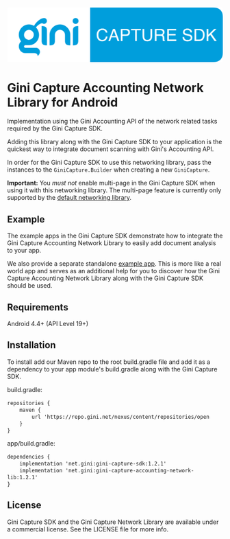 ![Gini Capture SDK for Android](../GiniCapture_Logo.png)

Gini Capture Accounting Network Library for Android
==================================================

Implementation using the Gini Accounting API of the network related tasks required by the Gini Capture SDK.

Adding this library along with the Gini Capture SDK to your application is the quickest way to integrate document
scanning with Gini's Accounting API.

In order for the Gini Capture SDK to use this networking library, pass the instances to the `GiniCapture.Builder`
when creating a new `GiniCapture`.

**Important:** You *must not* enable multi-page in the Gini Capture SDK when using it with this networking library.
The multi-page feature is currently only supported by the [default networking
library](https://github.com/gini/gini-capture-sdk-android/tree/master/ginicapture-network).

Example
-------

The example apps in the Gini Capture SDK demonstrate how to integrate the Gini Capture Accounting Network Library to
easily add document analysis to your app.

We also provide a separate standalone [example app](https://github.com/gini/gini-vision-lib-android-example). This is
more like a real world app and serves as an additional help for you to discover how the Gini Capture Accounting Network
Library along with the Gini Capture SDK should be used.

Requirements
------------

Android 4.4+ (API Level 19+)

Installation
------------

To install add our Maven repo to the root build.gradle file and add it as a dependency to your app module's build.gradle
along with the Gini Capture SDK.

build.gradle:

```
repositories {
    maven {
        url 'https://repo.gini.net/nexus/content/repositories/open
    }
}
```

app/build.gradle:

```
dependencies {
    implementation 'net.gini:gini-capture-sdk:1.2.1'
    implementation 'net.gini:gini-capture-accounting-network-lib:1.2.1'
}
```

## License

Gini Capture SDK and the Gini Capture Network Library are available under a commercial license. See the LICENSE file
for more info.
